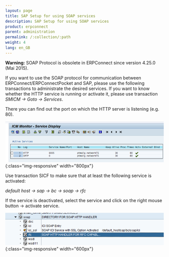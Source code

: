```yaml
---
layout: page
title: SAP Setup for using SOAP services
description: SAP Setup for using SOAP services
product: erpconnect
parent: administration
permalink: /:collection/:path
weight: 4
lang: en_GB
---
```


**Warning:** SOAP Protocol is obsolete in ERPConnect since version 4.25.0 (Mai 2015). 

If you want to use the SOAP protocol for communication between ERPConnect/ERPConnectPocket and SAP, please use the following transactions to administrate the desired services.
If you want to know whether the HTTP service is running or activate it, please use transaction *SMICM -> Goto -> Services*.

There you can find out the port on which the HTTP server is listening (e.g. 80).  

![SOAP-Administration_001](/img/content/SOAP-Administration_001.png){:class="img-responsive" width="800px"}

Use transaction SICF to make sure that at least the following service is activated:

*default host -> sap -> bc -> soap -> rfc*

If the service is deactivated, select the service and click on the right mouse button -> activate service.

![SOAP-Administration_002](/img/content/SOAP-Administration_002.png){:class="img-responsive" width="600px"}

